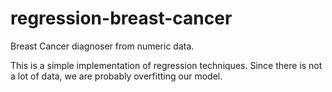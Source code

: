 # regression-breast-cancer

Breast Cancer diagnoser from numeric data.

This is a simple implementation of regression techniques. Since there is not a lot of data, we are probably overfitting our model.
